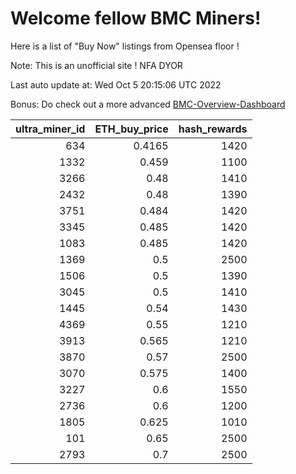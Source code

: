 # Welcome fellow BMC Miners!
Here is a list of "Buy Now" listings from Opensea floor !

Note: This is an unofficial site ! NFA DYOR

Last auto update at: Wed Oct  5 20:15:06 UTC 2022

Bonus: Do check out a more advanced [BMC-Overview-Dashboard](https://dune.com/defifunk/BMC-Overview-Dashboard)


|   ultra_miner_id |   ETH_buy_price |   hash_rewards |
|-----------------:|----------------:|---------------:|
|              634 |          0.4165 |           1420 |
|             1332 |          0.459  |           1100 |
|             3266 |          0.48   |           1410 |
|             2432 |          0.48   |           1390 |
|             3751 |          0.484  |           1420 |
|             3345 |          0.485  |           1420 |
|             1083 |          0.485  |           1420 |
|             1369 |          0.5    |           2500 |
|             1506 |          0.5    |           1390 |
|             3045 |          0.5    |           1410 |
|             1445 |          0.54   |           1430 |
|             4369 |          0.55   |           1210 |
|             3913 |          0.565  |           1210 |
|             3870 |          0.57   |           2500 |
|             3070 |          0.575  |           1400 |
|             3227 |          0.6    |           1550 |
|             2736 |          0.6    |           1200 |
|             1805 |          0.625  |           1010 |
|              101 |          0.65   |           2500 |
|             2793 |          0.7    |           2500 |